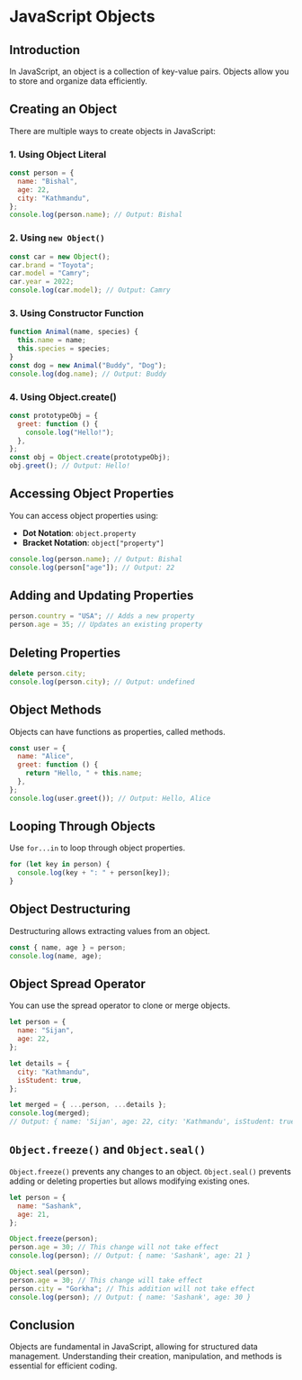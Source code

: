 # JavaScript Objects

## Introduction

In JavaScript, an object is a collection of key-value pairs. Objects allow you to store and organize data efficiently.

## Creating an Object

There are multiple ways to create objects in JavaScript:

### 1. Using Object Literal

```javascript
const person = {
  name: "Bishal",
  age: 22,
  city: "Kathmandu",
};
console.log(person.name); // Output: Bishal
```

### 2. Using `new Object()`

```javascript
const car = new Object();
car.brand = "Toyota";
car.model = "Camry";
car.year = 2022;
console.log(car.model); // Output: Camry
```

### 3. Using Constructor Function

```javascript
function Animal(name, species) {
  this.name = name;
  this.species = species;
}
const dog = new Animal("Buddy", "Dog");
console.log(dog.name); // Output: Buddy
```

### 4. Using Object.create()

```javascript
const prototypeObj = {
  greet: function () {
    console.log("Hello!");
  },
};
const obj = Object.create(prototypeObj);
obj.greet(); // Output: Hello!
```

## Accessing Object Properties

You can access object properties using:

- **Dot Notation**: `object.property`
- **Bracket Notation**: `object["property"]`

```javascript
console.log(person.name); // Output: Bishal
console.log(person["age"]); // Output: 22
```

## Adding and Updating Properties

```javascript
person.country = "USA"; // Adds a new property
person.age = 35; // Updates an existing property
```

## Deleting Properties

```javascript
delete person.city;
console.log(person.city); // Output: undefined
```

## Object Methods

Objects can have functions as properties, called methods.

```javascript
const user = {
  name: "Alice",
  greet: function () {
    return "Hello, " + this.name;
  },
};
console.log(user.greet()); // Output: Hello, Alice
```

## Looping Through Objects

Use `for...in` to loop through object properties.

```javascript
for (let key in person) {
  console.log(key + ": " + person[key]);
}
```

## Object Destructuring

Destructuring allows extracting values from an object.

```javascript
const { name, age } = person;
console.log(name, age);
```

## Object Spread Operator

You can use the spread operator to clone or merge objects.

```javascript
let person = {
  name: "Sijan",
  age: 22,
};

let details = {
  city: "Kathmandu",
  isStudent: true,
};

let merged = { ...person, ...details };
console.log(merged);
// Output: { name: 'Sijan', age: 22, city: 'Kathmandu', isStudent: true }
```

## `Object.freeze()` and `Object.seal()`

`Object.freeze()` prevents any changes to an object.
`Object.seal()` prevents adding or deleting properties but allows modifying existing ones.

```javascript
let person = {
  name: "Sashank",
  age: 21,
};

Object.freeze(person);
person.age = 30; // This change will not take effect
console.log(person); // Output: { name: 'Sashank', age: 21 }

Object.seal(person);
person.age = 30; // This change will take effect
person.city = "Gorkha"; // This addition will not take effect
console.log(person); // Output: { name: 'Sashank', age: 30 }
```

## Conclusion

Objects are fundamental in JavaScript, allowing for structured data management. Understanding their creation, manipulation, and methods is essential for efficient coding.
